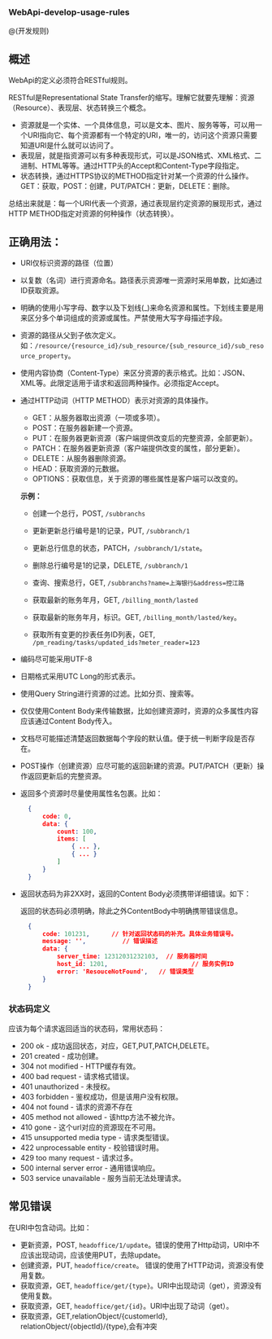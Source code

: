 

###  WebApi-develop-usage-rules

@(开发规则)


## 概述

WebApi的定义必须符合RESTful规则。

RESTful是Representational State Transfer的缩写。理解它就要先理解：资源（Resource）、表现层、状态转换三个概念。

* 资源就是一个实体、一个具体信息，可以是文本、图片、服务等等，可以用一个URI指向它、每个资源都有一个特定的URI，唯一的，访问这个资源只需要知道URI是什么就可以访问了。
* 表现层，就是指资源可以有多种表现形式，可以是JSON格式、XML格式、二进制、HTML等等。通过HTTP头的Accept和Content-Type字段指定。
* 状态转换，通过HTTPS协议的METHOD指定针对某一个资源的什么操作。GET：获取，POST：创建，PUT/PATCH：更新，DELETE：删除。

总结出来就是：每一个URI代表一个资源，通过表现层约定资源的展现形式，通过HTTP METHOD指定对资源的何种操作（状态转换）。

## 正确用法：

*   URI仅标识资源的路径（位置）
*   以复数（名词）进行资源命名。路径表示资源唯一资源时采用单数，比如通过ID获取资源。
*   明确的使用小写字母、数字以及下划线(_)来命名资源和属性。下划线主要是用来区分多个单词组成的资源或属性。严禁使用大写字母描述字段。
*   资源的路径从父到子依次定义。如：`/resource/{resource_id}/sub_resource/{sub_resource_id}/sub_resource_property`。
*   使用内容协商（Content-Type）来区分资源的表示格式。比如：JSON、XML等。此限定适用于请求和返回两种操作。必须指定Accept。
*   通过HTTP动词（HTTP METHOD）表示对资源的具体操作。

    * GET：从服务器取出资源（一项或多项）。
    * POST：在服务器新建一个资源。
    * PUT：在服务器更新资源（客户端提供改变后的完整资源，全部更新）。
    * PATCH：在服务器更新资源（客户端提供改变的属性，部分更新）。
    * DELETE：从服务器删除资源。
    * HEAD：获取资源的元数据。
    * OPTIONS：获取信息，关于资源的哪些属性是客户端可以改变的。

    **示例：**

    * 创建一个总行，POST, `/subbranchs`
    * 更新更新总行编号是1的记录，PUT, `/subbranch/1`
    * 更新总行信息的状态，PATCH，`/subbranch/1/state`。
    * 删除总行编号是1的记录，DELETE, `/subbranch/1` 
    * 查询、搜索总行，GET, `/subbranchs?name=上海银行&address=控江路`

    * 获取最新的账务年月，GET, `/billing_month/lasted`
    * 获取最新的账务年月，标识。GET, `/billing_month/lasted/key`。

    * 获取所有变更的抄表任务ID列表，GET, `/pm_reading/tasks/updated_ids?meter_reader=123`

*   编码尽可能采用UTF-8
*   日期格式采用UTC Long的形式表示。
*   使用Query String进行资源的过滤。比如分页、搜索等。
*   仅仅使用Content Body来传输数据，比如创建资源时，资源的众多属性内容应该通过Content Body传入。
*   文档尽可能描述清楚返回数据每个字段的默认值。便于统一判断字段是否存在。
*   POST操作（创建资源）应尽可能的返回新建的资源。PUT/PATCH（更新）操作返回更新后的完整资源。
*   返回多个资源时尽量使用属性名包裹。比如：

    ```json
      {
          code: 0,
          data: {
              count: 100,
              items: [
                  { ... },
                  { ... }
              ]
          }
      }
    ```

*   返回状态码为非2XX时，返回的Content Body必须携带详细错误。如下：

      返回的状态码必须明确，除此之外ContentBody中明确携带错误信息。

    ```json
      {
          code: 101231,      // 针对返回状态码的补充。具体业务错误号。
          message: '',          // 错误描述
          data: {
              server_time: 12312031232103,  // 服务器时间
              host_id: 1201,                       // 服务实例ID
              error: 'ResouceNotFound',   // 错误类型 
          }
      }
    ```

### 状态码定义

应该为每个请求返回适当的状态码，常用状态码：

* 200 ok  - 成功返回状态，对应，GET,PUT,PATCH,DELETE。
* 201 created  - 成功创建。
* 304 not modified   - HTTP缓存有效。
* 400 bad request   - 请求格式错误。
* 401 unauthorized   - 未授权。
* 403 forbidden   - 鉴权成功，但是该用户没有权限。
* 404 not found - 请求的资源不存在
* 405 method not allowed - 该http方法不被允许。
* 410 gone - 这个url对应的资源现在不可用。
* 415 unsupported media type - 请求类型错误。
* 422 unprocessable entity - 校验错误时用。
* 429 too many request - 请求过多。
* 500 internal server error - 通用错误响应。
* 503 service unavailable - 服务当前无法处理请求。


## 常见错误

在URI中包含动词。比如：

* 更新资源，POST, `headoffice/1/update`。错误的使用了Http动词，URI中不应该出现动词，应该使用PUT，去除update。
* 创建资源，PUT, `headoffice/create`。 错误的使用了HTTP动词，资源没有使用复数。
* 获取资源，GET, `headoffice/get/{type}`。URI中出现动词（get），资源没有使用复数。
* 获取资源，GET, `headoffice/get/{id}`。URI中出现了动词（get）。
* 获取资源，GET,relationObject/{customerId}, relationObject/{objectId}/{type},会有冲突

